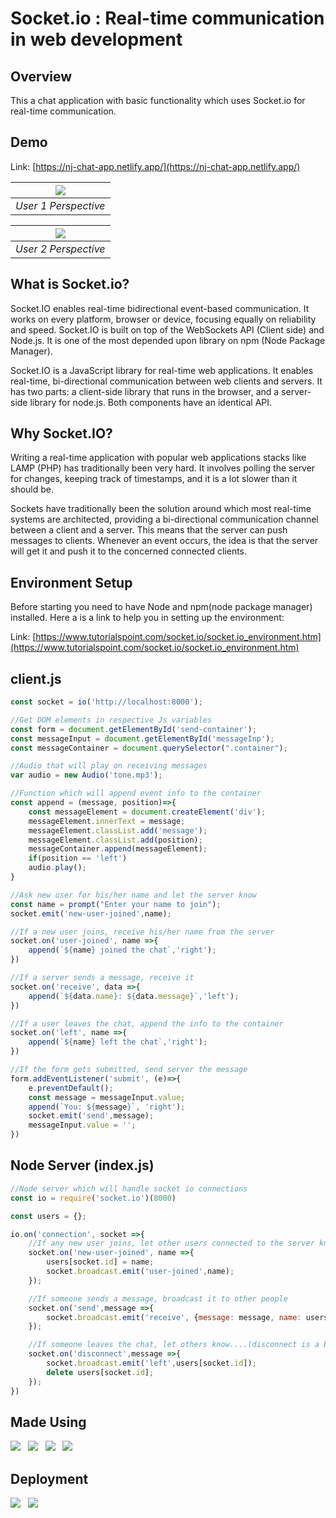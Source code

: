 # Socket.io : Real-time communication in web development

## Overview
This a chat application with basic functionality which uses Socket.io for real-time communication.

## Demo
Link: [https://nj-chat-app.netlify.app/](https://nj-chat-app.netlify.app/)

| [![](https://i.imgur.com/emt5RPw.png)](https://nj-chat-app.netlify.app/) |
|:--:| 
| *User 1 Perspective* |

| [![](https://i.imgur.com/5KPDxzs.png)](https://nj-chat-app.netlify.app/) |
|:--:| 
| *User 2 Perspective* |

## What is Socket.io?
Socket.IO enables real-time bidirectional event-based communication. It works on every platform, browser or device, focusing equally on reliability and speed. Socket.IO is built on top of the WebSockets API (Client side) and Node.js. It is one of the most depended upon library on npm (Node Package Manager).

Socket.IO is a JavaScript library for real-time web applications. It enables real-time, bi-directional communication between web clients and servers. It has two parts: a client-side library that runs in the browser, and a server-side library for node.js. Both components have an identical API.

## Why Socket.IO?
Writing a real-time application with popular web applications stacks like LAMP (PHP) has traditionally been very hard. It involves polling the server for changes, keeping track of timestamps, and it is a lot slower than it should be.

Sockets have traditionally been the solution around which most real-time systems are architected, providing a bi-directional communication channel between a client and a server. This means that the server can push messages to clients. Whenever an event occurs, the idea is that the server will get it and push it to the concerned connected clients.

## Environment Setup
Before starting you need to have Node and npm(node package manager) installed. Here a is a link to help you in setting up the environment:

Link: [https://www.tutorialspoint.com/socket.io/socket.io_environment.htm](https://www.tutorialspoint.com/socket.io/socket.io_environment.htm)

## client.js
```js
const socket = io('http://localhost:8000');

//Get DOM elements in respective Js variables
const form = document.getElementById('send-container');
const messageInput = document.getElementById('messageInp');
const messageContainer = document.querySelector(".container");

//Audio that will play on receiving messages
var audio = new Audio('tone.mp3');

//Function which will append event info to the container
const append = (message, position)=>{
    const messageElement = document.createElement('div');
    messageElement.innerText = message;
    messageElement.classList.add('message');
    messageElement.classList.add(position);
    messageContainer.append(messageElement);
    if(position == 'left')
    audio.play();
}

//Ask new user for his/her name and let the server know
const name = prompt("Enter your name to join");
socket.emit('new-user-joined',name);

//If a new user joins, receive his/her name from the server
socket.on('user-joined', name =>{
    append(`${name} joined the chat`,'right');
})

//If a server sends a message, receive it
socket.on('receive', data =>{
    append(`${data.name}: ${data.message}`,'left');
})

//If a user leaves the chat, append the info to the container
socket.on('left', name =>{
    append(`${name} left the chat`,'right');
})

//If the form gets submitted, send server the message
form.addEventListener('submit', (e)=>{
    e.preventDefault();
    const message = messageInput.value;
    append(`You: ${message}`, 'right');
    socket.emit('send',message);
    messageInput.value = '';
})
```
## Node Server (index.js)

```js
//Node server which will handle socket io connections
const io = require('socket.io')(8000)

const users = {};

io.on('connection', socket =>{
    //If any new user joins, let other users connected to the server know
    socket.on('new-user-joined', name =>{
        users[socket.id] = name;
        socket.broadcast.emit('user-joined',name);
    });

    //If someone sends a message, broadcast it to other people
    socket.on('send',message =>{
        socket.broadcast.emit('receive', {message: message, name: users[socket.id]})
    });

    //If someone leaves the chat, let others know....(disconnect is a built-in event)
    socket.on('disconnect',message =>{
        socket.broadcast.emit('left',users[socket.id]);
        delete users[socket.id];
    });
})
```

## Made Using
[<img target="_blank" src="https://img.shields.io/badge/HTML-239120?style=for-the-badge&logo=html5&logoColor=white">](https://developer.mozilla.org/en-US/docs/Web/HTML)
&nbsp;
[<img target="_blank" src="https://img.shields.io/badge/CSS-239120?&style=for-the-badge&logo=css3&logoColor=white">](https://developer.mozilla.org/en-US/docs/Web/CSS)
&nbsp;
[<img target="_blank" src="https://img.shields.io/badge/JavaScript-F7DF1E?style=for-the-badge&logo=javascript&logoColor=black">](https://developer.mozilla.org/en-US/docs/Web/JavaScript)
&nbsp;
[<img target="_blank" src="https://socket.io/css/images/logo.svg">](https://socket.io/)

## Deployment
[<img target="_blank" src="https://img.shields.io/badge/Netlify-00C7B7?style=for-the-badge&logo=netlify&logoColor=white">](https://www.netlify.com/)
&nbsp;
[<img target="_blank" src="https://img.shields.io/badge/Heroku-430098?style=for-the-badge&logo=heroku&logoColor=white">](https://www.heroku.com/)






